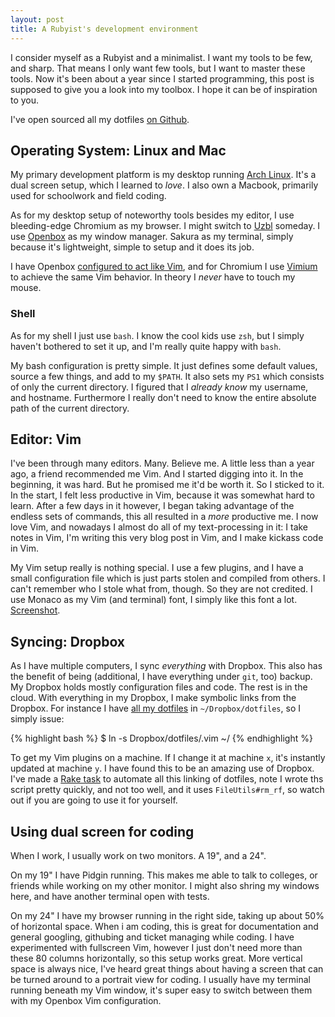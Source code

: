 ```yaml
---
layout: post
title: A Rubyist's development environment
---
```


I consider myself as a Rubyist and a minimalist. I want my tools to be few, and sharp. That means I only want few tools, but I want to master these tools.
Now it's been about a year since I started programming, this post is supposed to give you a look into my toolbox. I hope it can be of inspiration to you.

I've open sourced all my dotfiles [on Github](http://github.com/Sirupsen/dotfiles).

## Operating System: Linux and Mac

My primary development platform is my desktop running [Arch Linux](http://sirupsen.com/my-experience-with-arch-linux "See my blog post about my experience with Arch Linux"). It's a dual screen setup, which I learned to *love*. I also own a Macbook, primarily used for schoolwork and field coding.

As for my desktop setup of noteworthy tools besides my editor, I use bleeding-edge Chromium as my browser. I might switch to [Uzbl](http://www.uzbl.org/) someday. I use [Openbox](http://openbox.org/wiki) as my window manager. Sakura as my terminal, simply because it's lightweight, simple to setup and it does its job.

I have Openbox [configured to act like Vim](http://github.com/Sirupsen/dotfiles/blob/master/.config/openbox/rc.xml), and for Chromium I use [Vimium](https://chrome.google.com/extensions/detail/dbepggeogbaibhgnhhndojpepiihcmeb) to achieve the same Vim behavior. In theory I *never* have to touch my mouse.

### Shell

As for my shell I just use `bash`. I know the cool kids use `zsh`, but I simply haven't bothered to set it up, and I'm really quite happy with `bash`. 

My bash configuration is pretty simple. It just defines some default values, source a few things, and add to my `$PATH`. It also sets my `PS1` which consists of only the current directory. I figured that I *already know* my username, and hostname. Furthermore I really don't need to know the entire absolute path of the current directory.

## Editor: Vim

I've been through many editors. Many. Believe me. A little less than a year ago, a friend recommended me Vim. And I started digging into it. In the beginning, it was hard. But he promised me it'd be worth it. So I sticked to it. In the start, I felt less productive in Vim, because it was somewhat hard to learn. After a few days in it however, I began taking advantage of the endless sets of commands, this all resulted in a *more* productive me. I now love Vim, and nowadays I almost do all of my text-processing in it: I take notes in Vim, I'm writing this very blog post in Vim, and I make kickass code in Vim.

My Vim setup really is nothing special. I use a few plugins, and I have a small configuration file which is just parts stolen and compiled from others. I can't remember who I stole what from, though. So they are not credited. I use Monaco as my Vim (and terminal) font, I simply like this font a lot. [Screenshot](http://imgur.com/IdNuY.png).

## Syncing: Dropbox

As I have multiple computers, I sync *everything* with Dropbox. This also has the benefit of being (additional, I have everything under `git`, too) backup. My Dropbox holds mostly configuration files and code. The rest is in the cloud. With everything in my Dropbox, I make symbolic links from the Dropbox. For instance I have [all my dotfiles](http://github.com/Sirupsen/dotfiles) in `~/Dropbox/dotfiles`, so I simply issue:

{% highlight bash %}
$ ln -s Dropbox/dotfiles/.vim ~/
{% endhighlight %}

To get my Vim plugins on a machine. If I change it at machine `x`, it's instantly updated at machine `y`. I have found this to be an amazing use of Dropbox. I've made a [Rake task](http://github.com/Sirupsen/dotfiles/blob/master/Rakefile) to automate all this linking of dotfiles, note I wrote ths script pretty quickly, and not too well, and it uses `FileUtils#rm_rf`, so watch out if you are going to use it for yourself.

## Using dual screen for coding

When I work, I usually work on two monitors. A 19", and a 24".

On my 19" I have Pidgin running. This makes me able to talk to colleges, or friends while working on my other monitor. I might also shring my windows here, and have another terminal open with tests.

On my 24" I have my browser running in the right side, taking up about 50% of horizontal space. When i am coding, this is great for documentation and general googling, githubing and ticket managing while coding. I have experimented with fullscreen Vim, however I just don't need more than these 80 columns horizontally, so this setup works great. More vertical space is always nice, I've heard great things about having a screen that can be turned around to a portrait view for coding. I usually have my terminal running beneath my Vim window, it's super easy to switch between them with my Openbox Vim configuration.
